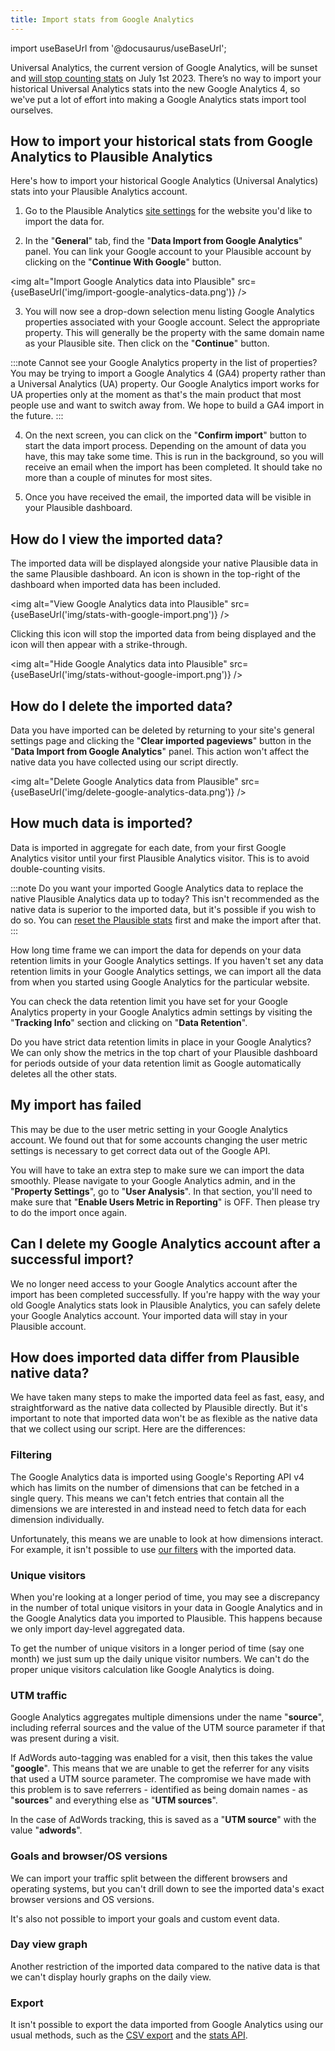 ```yaml
---
title: Import stats from Google Analytics
---
```


import useBaseUrl from '@docusaurus/useBaseUrl';

Universal Analytics, the current version of Google Analytics, will be sunset and [will stop counting stats](https://plausible.io/blog/universal-google-analytics-is-dead) on July 1st 2023. There’s no way to import your historical Universal Analytics stats into the new Google Analytics 4, so we've put a lot of effort into making a Google Analytics stats import tool ourselves. 

## How to import your historical stats from Google Analytics to Plausible Analytics 

Here's how to import your historical Google Analytics (Universal Analytics) stats into your Plausible Analytics account.

1. Go to the Plausible Analytics [site settings](website-settings.md) for the website you'd like to import the data for.

2. In the "**General**" tab, find the "**Data Import from Google Analytics**" panel. You can link your Google account to your Plausible account by clicking on the "**Continue With Google**" button.

<img alt="Import Google Analytics data into Plausible" src={useBaseUrl('img/import-google-analytics-data.png')} />

3. You will now see a drop-down selection menu listing Google Analytics properties associated with your Google account. Select the appropriate property. This will generally be the property with the same domain name as your Plausible site. Then click on the "**Continue**" button.

:::note
Cannot see your Google Analytics property in the list of properties? You may be trying to import a Google Analytics 4 (GA4) property rather than a Universal Analytics (UA) property. Our Google Analytics import works for UA properties only at the moment as that's the main product that most people use and want to switch away from. We hope to build a GA4 import in the future.
:::

4. On the next screen, you can click on the "**Confirm import**" button to start the data import process. Depending on the amount of data you have, this may take some time. This is run in the background, so you will receive an email when the import has been completed. It should take no more than a couple of minutes for most sites.

5. Once you have received the email, the imported data will be visible in your Plausible dashboard. 

## How do I view the imported data?

The imported data will be displayed alongside your native Plausible data in the same Plausible dashboard. An icon is shown in the top-right of the dashboard when imported data has been included.

<img alt="View Google Analytics data into Plausible" src={useBaseUrl('img/stats-with-google-import.png')} />

Clicking this icon will stop the imported data from being displayed and the icon will then appear with a strike-through.

<img alt="Hide Google Analytics data into Plausible" src={useBaseUrl('img/stats-without-google-import.png')} />

## How do I delete the imported data?

Data you have imported can be deleted by returning to your site's general settings page and clicking the "**Clear imported pageviews**" button in the "**Data Import from Google Analytics**" panel. This action won't affect the native data you have collected using our script directly.

<img alt="Delete Google Analytics data from Plausible" src={useBaseUrl('img/delete-google-analytics-data.png')} />

## How much data is imported?

Data is imported in aggregate for each date, from your first Google Analytics visitor until your first Plausible Analytics visitor. This is to avoid double-counting visits. 

:::note
Do you want your imported Google Analytics data to replace the native Plausible Analytics data up to today? This isn't recommended as the native data is superior to the imported data, but it's possible if you wish to do so. You can [reset the Plausible stats](reset-site-data.md) first and make the import after that.
:::

How long time frame we can import the data for depends on your data retention limits in your Google Analytics settings. If you haven't set any data retention limits in your Google Analytics settings, we can import all the data from when you started using Google Analytics for the particular website.

You can check the data retention limit you have set for your Google Analytics property in your Google Analytics admin settings by visiting the "**Tracking Info**" section and clicking on "**Data Retention**". 

Do you have strict data retention limits in place in your Google Analytics? We can only show the metrics in the top chart of your Plausible dashboard for periods outside of your data retention limit as Google automatically deletes all the other stats.

## My import has failed

This may be due to the user metric setting in your Google Analytics account. We found out that for some accounts changing the user metric settings is necessary to get correct data out of the Google API.

You will have to take an extra step to make sure we can import the data smoothly. Please navigate to your Google Analytics admin, and in the "**Property Settings**", go to "**User Analysis**". In that section, you'll need to make sure that "**Enable Users Metric in Reporting**" is OFF. Then please try to do the import once again.

## Can I delete my Google Analytics account after a successful import?

We no longer need access to your Google Analytics account after the import has been completed successfully. If you're happy with the way your old Google Analytics stats look in Plausible Analytics, you can safely delete your Google Analytics account. Your imported data will stay in your Plausible account. 

## How does imported data differ from Plausible native data?

We have taken many steps to make the imported data feel as fast, easy, and straightforward as the native data collected by Plausible directly. But it's important to note that imported data won't be as flexible as the native data that we collect using our script. Here are the differences:

### Filtering 

The Google Analytics data is imported using Google's Reporting API v4 which has limits on the number of dimensions that can be fetched in a single query. This means we can't fetch entries that contain all the dimensions we are interested in and instead need to fetch data for each dimension individually. 

Unfortunately, this means we are unable to look at how dimensions interact. For example, it isn't possible to use [our filters](filters-segments.md) with the imported data.

### Unique visitors

When you're looking at a longer period of time, you may see a discrepancy in the number of total unique visitors in your data in Google Analytics and in the Google Analytics data you imported to Plausible. This happens because we only import day-level aggregated data. 

To get the number of unique visitors in a longer period of time (say one month) we just sum up the daily unique visitor numbers. We can't do the proper unique visitors calculation like Google Analytics is doing. 

### UTM traffic

Google Analytics aggregates multiple dimensions under the name "**source**", including referral sources and the value of the UTM source parameter if that was present during a visit. 

If AdWords auto-tagging was enabled for a visit, then this takes the value "**google**". This means that we are unable to get the referrer for any visits that used a UTM source parameter. The compromise we have made with this problem is to save referrers - identified as being domain names - as "**sources**" and everything else as "**UTM sources**". 

In the case of AdWords tracking, this is saved as a "**UTM source**" with the value "**adwords**".

### Goals and browser/OS versions

We can import your traffic split between the different browsers and operating systems, but you can't drill down to see the imported data's exact browser versions and OS versions. 

It's also not possible to import your goals and custom event data.

### Day view graph

Another restriction of the imported data compared to the native data is that we can't display hourly graphs on the daily view.

### Export

It isn't possible to export the data imported from Google Analytics using our usual methods, such as the [CSV export](export-stats.md) and the [stats API](stats-api.md).
